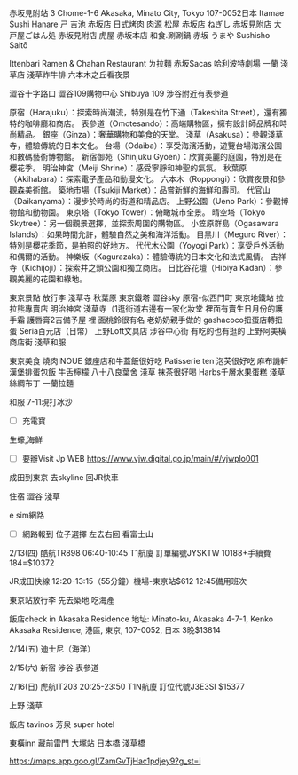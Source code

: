 赤坂見附站  3 Chome-1-6 Akasaka, Minato City, Tokyo 107-0052日本
Itamae Sushi Hanare     ㄕ
吉池 赤坂店
日式烤肉 肉源
松屋 赤坂店
ねぎし 赤坂見附店
大戸屋ごはん処 赤坂見附店
虎屋 赤坂本店
和食.涮涮鍋 赤坂 うまや
Sushisho Saitō

Ittenbari Ramen & Chahan Restaurant  ㄌ拉麵
赤坂Sacas  哈利波特劇場
一蘭 淺草店
淺草炸牛排
六本木之丘看夜景

澀谷十字路口
澀谷109購物中心  Shibuya 109
涉谷附近有表參道

原宿（Harajuku）：探索時尚潮流，特別是在竹下通（Takeshita Street），還有獨特的咖啡廳和商店。
表參道（Omotesando）：高端購物區，擁有設計師品牌和時尚精品。
銀座（Ginza）：奢華購物和美食的天堂。
淺草（Asakusa）：參觀淺草寺，體驗傳統的日本文化。
台場（Odaiba）：享受海濱活動，遊覽台場海濱公園和數碼藝術博物館。
新宿御苑（Shinjuku Gyoen）：欣賞美麗的庭園，特別是在櫻花季。
明治神宮（Meiji Shrine）：感受寧靜和神聖的氣氛。
秋葉原（Akihabara）：探索電子產品和動漫文化。
六本木（Roppongi）：欣賞夜景和參觀森美術館。
築地市場（Tsukiji Market）：品嘗新鮮的海鮮和壽司。
代官山（Daikanyama）：漫步於時尚的街道和精品店。
上野公園（Ueno Park）：參觀博物館和動物園。
東京塔（Tokyo Tower）：俯瞰城市全景。
晴空塔（Tokyo Skytree）：另一個觀景選擇，並探索周圍的購物區。
小笠原群島（Ogasawara Islands）：如果時間允許，體驗自然之美和海洋活動。
目黑川（Meguro River）：特別是櫻花季節，是拍照的好地方。
代代木公園（Yoyogi Park）：享受戶外活動和偶爾的活動。
神樂坂（Kagurazaka）：體驗傳統的日本文化和法式風情。
吉祥寺（Kichijoji）：探索井之頭公園和獨立商店。
日比谷花壇（Hibiya Kadan）：參觀美麗的花園和綠地。




東京景點
放行李
淺草寺
秋葉原
東京鐵塔
澀谷sky
原宿-似西門町
東京地鐵站 拉拉熊專賣店
明治神宮
淺草寺（1逛街道右邊有一家化妝堂 裡面有賣生日月份的護手霜 護唇膏2吉備予屋 裡
面桃鈴很有名 老奶奶親手做的
gashacoco扭蛋店轉扭蛋
Seria百元店（日幣）
上野Loft文具店
涉谷中心街 有吃的也有逛的
上野阿美橫商店街
淺草和服

東京美食
燒肉INOUE 銀座店和牛蓋飯很好吃
Patisserie ten 泡芙很好吃
麻布譏軒 漢堡排蛋包飯
牛舌檸檬
八十八良葉舍 淺草 抹茶很好喝
Harbs千層水果蛋糕
淺草絲綢布丁
一蘭拉麵

和服
7-11現打冰沙
- [ ] 充電寶

生蠔,海鮮 
- [ ] 要辦Visit Jp WEB
https://www.vjw.digital.go.jp/main/#/vjwplo001

成田到東京
去skyline
回JR快車

住宿
澀谷
淺草

e sim網路

- [ ] 網路報到 位子選擇 左去右回 看富士山

2/13(四)
酷航TR898 06:40-10:45 T1航廈
訂單編號JYSKTW
10188+手續費184=$10372

JR成田快線
12:20-13:15（55分鐘）機場-東京站$612
12:45備用班次

東京站放行李 先去築地 吃海產

飯店check in
Akasaka Residence
地址: Minato-ku, Akasaka 4-7-1, Kenko Akasaka Residence, 港區, 東京, 107-0052, 日本
3晚$13814


2/14(五)
迪士尼（海洋）


2/15(六)
新宿 涉谷 表參道

2/16(日)
虎航IT203 20:25-23:50 T1N航廈
訂位代號J3E3SI
$15377

上野
淺草


飯店
tavinos
芳泉
super hotel

東橫inn
藏前雷門
大塚站
日本橋
淺草橋


https://maps.app.goo.gl/ZamGvTjHac1pdjey9?g_st=i


